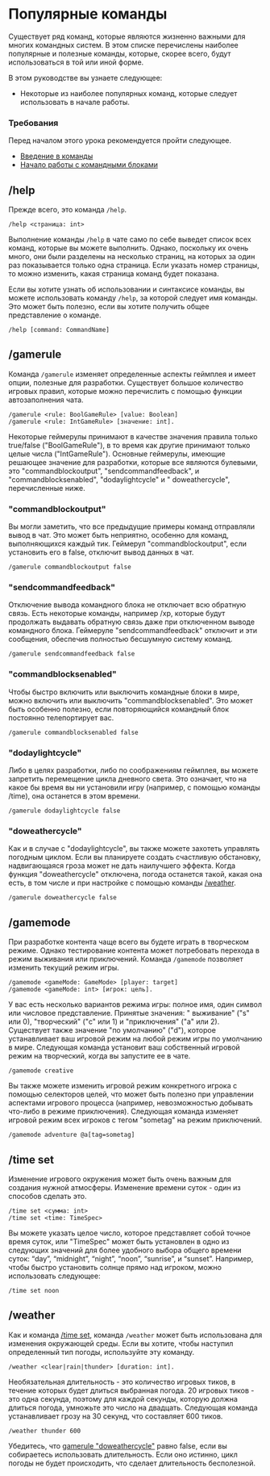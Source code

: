 # Популярные команды

Существует ряд команд, которые являются жизненно важными для многих командных систем. В этом списке перечислены наиболее
популярные и полезные команды, которые, скорее всего, будут использоваться в той или иной форме.

В этом руководстве вы узнаете следующее:

+ Некоторые из наиболее популярных команд, которые следует использовать в начале работы.

### Требования

Перед началом этого урока рекомендуется пройти следующее.

+ [Введение в команды](Introduction_to_Commands.md)
+ [Начало работы с командными блоками](Getting_Started_with_Command_Blocks.md)

## /help

Прежде всего, это команда `/help`.

```
/help <страница: int>
```

Выполнение команды `/help` в чате само по себе выведет список всех команд, которые вы можете выполнить. Однако,
поскольку их очень много, они были разделены на несколько страниц, на которых за один раз показывается только одна
страница. Если указать номер страницы, то можно изменить, какая страница команд будет показана.

Если вы хотите узнать об использовании и синтаксисе команды, вы можете использовать команду `/help`, за которой следует
имя команды. Это может быть полезно, если вы хотите получить общее представление о команде.

```
/help [command: CommandName]
```

## /gamerule

Команда `/gamerule` изменяет определенные аспекты геймплея и имеет опции, полезные для разработки. Существует большое
количество игровых правил, которые можно перечислить с помощью функции автозаполнения чата.

```
/gamerule <rule: BoolGameRule> [value: Boolean]
/gamerule <rule: IntGameRule> [значение: int].
```

Некоторые геймерулы принимают в качестве значения правила только true/false ("BoolGameRule"), в то время как другие
принимают только целые числа ("IntGameRule"). Основные геймерулы, имеющие решающее значение для разработки, которые все
являются булевыми, это "commandblockoutput", "sendcommandfeedback", и "commandblocksenabled", "dodaylightcycle" и "
doweathercycle", перечисленные ниже.

### "commandblockoutput"

Вы могли заметить, что все предыдущие примеры команд отправляли вывод в чат. Это может быть неприятно, особенно для
команд, выполняющихся каждый тик. Геймерул "commandblockoutput", если установить его в false, отключит вывод данных в
чат.

```
/gamerule commandblockoutput false
```

### "sendcommandfeedback"

Отключение вывода командного блока не отключает всю обратную связь. Есть некоторые команды, например /xp, которые будут
продолжать выдавать обратную связь даже при отключенном выводе командного блока. Геймеруле "sendcommandfeedback"
отключит и эти сообщения, обеспечив полностью бесшумную систему команд.

```
/gamerule sendcommandfeedback false
```

### "commandblocksenabled"

Чтобы быстро включить или выключить командные блоки в мире, можно включить или выключить "commandblocksenabled". Это
может быть особенно полезно, если повторяющийся командный блок постоянно телепортирует вас.

```
/gamerule commandblocksenabled false
```

### "dodaylightcycle"

Либо в целях разработки, либо по соображениям геймплея, вы можете запретить перемещение цикла дневного света. Это
означает, что на какое бы время вы ни установили игру (например, с помощью команды /time), она останется в этом времени.

```
/gamerule dodaylightcycle false
```

### "doweathercycle"

Как и в случае с "dodaylightcycle", вы также можете захотеть управлять погодным циклом. Если вы планируете создать
счастливую обстановку, надвигающаяся гроза может не дать наилучшего эффекта. Когда функция "doweathercycle" отключена,
погода останется такой, какая она есть, в том числе и при настройке с помощью команды [/weather](#weather).

```
/gamerule doweathercycle false
```

## /gamemode

При разработке контента чаще всего вы будете играть в творческом режиме. Однако тестирование контента может потребовать
перехода в режим выживания или приключений. Команда `/gamemode` позволяет изменить текущий режим игры.

```
/gamemode <gameMode: GameMode> [player: target]
/gamemode <gameMode: int> [игрок: цель].
```

У вас есть несколько вариантов режима игры: полное имя, один символ или числовое представление. Принятые значения: "
выживание" ("s" или 0), "творческий" ("c" или 1) и "приключения" ("a" или 2). Существует также значение "по
умолчанию" ("d"), которое устанавливает ваш игровой режим на любой режим игры по умолчанию в мире. Следующая команда
установит ваш собственный игровой режим на творческий, когда вы запустите ее в чате.

```
/gamemode creative
```

Вы также можете изменить игровой режим конкретного игрока с помощью селекторов целей, что может быть полезно при
управлении аспектами игрового процесса (например, невозможностью добывать что-либо в режиме приключения). Следующая
команда изменяет игровой режим всех игроков с тегом "sometag" на режим приключений.

```
/gamemode adventure @a[tag=sometag]
```

## /time set

Изменение игрового окружения может быть очень важным для создания нужной атмосферы. Изменение времени суток - один из
способов сделать это.

```
/time set <сумма: int>
/time set <time: TimeSpec>
```

Вы можете указать целое число, которое представляет собой точное время суток, или "TimeSpec" может быть установлен в
одно из следующих значений для более удобного выбора общего времени суток: “day”, “midnight”, “night”, “noon”,
“sunrise”, и “sunset”. Например, чтобы быстро установить солнце прямо над игроком, можно использовать следующее:

```
/time set noon
```

## /weather

Как и команда [/time set](#time-set), команда `/weather` может быть использована для изменения окружающей среды. Если вы хотите,
чтобы наступил определенный тип погоды, используйте эту команду.

```
/weather <clear|rain|thunder> [duration: int].
```

Необязательная длительность - это количество игровых тиков, в течение которых будет длиться выбранная погода. 20 игровых
тиков - это одна секунда, поэтому для каждой секунды, которую должна длиться погода, умножьте это число на двадцать.
Следующая команда устанавливает грозу на 30 секунд, что составляет 600 тиков.

```
/weather thunder 600
```

Убедитесь, что [gamerule "doweathercycle"](#doweathercycle) равно false, если вы собираетесь использовать длительность. Если оно истинно,
цикл погоды не будет происходить, что сделает длительность бесполезной.